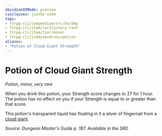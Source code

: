 ```yaml
---
obsidianUIMode: preview
cssclasses: json5e-item
tags:
- ttrpg-cli/compendium/src/5e/dmg
- ttrpg-cli/item/rarity/very-rare
- ttrpg-cli/item/tier/minor
- ttrpg-cli/item/wondrous/potion
aliases: 
- "Potion of Cloud Giant Strength"
---
```

# Potion of Cloud Giant Strength
*Potion, minor, very rare*  



When you drink this potion, your Strength score changes to 27 for 1 hour. The potion has no effect on you if your Strength is equal to or greater than that score.

This potion's transparent liquid has floating in it a sliver of fingernail from a [cloud giant](3-Mechanics/CLI/bestiary/giant/cloud-giant.md).

*Source: Dungeon Master's Guide p. 187. Available in the <span title='Systems Reference Document (5.1)'>SRD</span>*